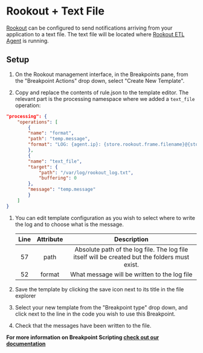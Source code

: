 # Rookout + Text File

[Rookout] can be configured to send notifications arriving from your application to a text file.
 The text file will be located where [Rookout ETL Agent](https://docs.rookout.com/docs/agent-setup.html) is running.

## Setup

1. On the Rookout management interface, in the Breakpoints pane, from the "Breakpoint Actions"
drop down, select "Create New Template".

1. Copy and replace the contents of rule.json to the template editor.
    The relevant part is the processing namespace where we added a `text_file` operation:
```json
"processing": {
    "operations": [
        {
        "name": "format",
        "path": "temp.message",
        "format": "LOG: {agent.ip}: {store.rookout.frame.filename}@{store.rookout.frame.line}-{store.rookout.frame.function}"
        },
        {
        "name": "text_file",
        "target": {
            "path": "/var/log/rookout_log.txt",
            "buffering": 0
        },
        "message": "temp.message"
        }
    ]
}
```

1. You can edit template configuration as you wish to select where to write the log and to choose what is the message.

    | Line | Attribute |                     Description                     |
    |:----:|:---------:|:---------------------------------------------------:|
    |  57  |   path  |   Absolute path of the log file. The log file itself will be created but the folders must exist.   |
    |  52  |  format  | What message will be written to the log file |

1. Save the template by clicking the save icon next to its title in the file explorer

1. Select your new template from the "Breakpoint type" drop down, and click next to
the line in the code you wish to use this Breakpoint.

1. Check that the messages have been written to the file.

__For more information on Breakpoint Scripting [check out our documentation](https://docs.rookout.com/docs/rules.html)__

[Rookout]: https://docs.rookout.com/
